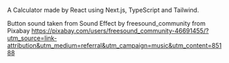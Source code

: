 A Calculator made by React using Next.js, TypeScript and Tailwind.

Button sound taken from Sound Effect by freesound_community from Pixabay
https://pixabay.com/users/freesound_community-46691455/?utm_source=link-attribution&utm_medium=referral&utm_campaign=music&utm_content=85188

